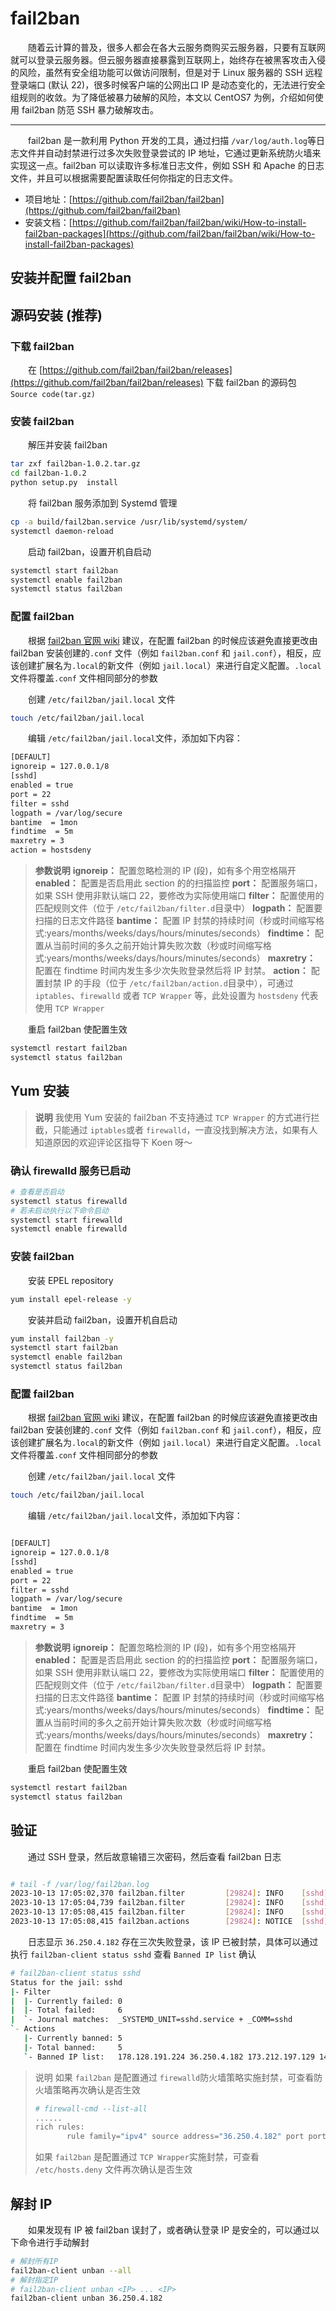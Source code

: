 # fail2ban

　　随着云计算的普及，很多人都会在各大云服务商购买云服务器，只要有互联网就可以登录云服务器。但云服务器直接暴露到互联网上，始终存在被黑客攻击入侵的风险，虽然有安全组功能可以做访问限制，但是对于 Linux 服务器的 SSH 远程登录端口 (默认 22)，很多时候客户端的公网出口 IP 是动态变化的，无法进行安全组规则的收敛。为了降低被暴力破解的风险，本文以 CentOS7 为例，介绍如何使用 fail2ban 防范 SSH 暴力破解攻击。

---

　　fail2ban 是一款利用 Python 开发的工具，通过扫描 `/var/log/auth.log`​ 等日志文件并自动封禁进行过多次失败登录尝试的 IP 地址，它通过更新系统防火墙来实现这一点。fail2ban 可以读取许多标准日志文件，例如 SSH 和 Apache 的日志文件，并且可以根据需要配置读取任何你指定的日志文件。

* 项目地址：[https://github.com/fail2ban/fail2ban](https://github.com/fail2ban/fail2ban)
* 安装文档：[https://github.com/fail2ban/fail2ban/wiki/How-to-install-fail2ban-packages](https://github.com/fail2ban/fail2ban/wiki/How-to-install-fail2ban-packages)

## 安装并配置 fail2ban

## 源码安装 (推荐)

### 下载 fail2ban

　　在 [https://github.com/fail2ban/fail2ban/releases](https://github.com/fail2ban/fail2ban/releases) 下载 fail2ban 的源码包 `Source code(tar.gz)`​

### 安装 fail2ban

　　解压并安装 fail2ban

```bash
tar zxf fail2ban-1.0.2.tar.gz
cd fail2ban-1.0.2
python setup.py  install

```

　　将 fail2ban 服务添加到 Systemd 管理

```bash
cp -a build/fail2ban.service /usr/lib/systemd/system/
systemctl daemon-reload

```

　　启动 fail2ban，设置开机自启动

```bash
systemctl start fail2ban
systemctl enable fail2ban
systemctl status fail2ban

```

### 配置 fail2ban

　　根据 [fail2ban 官网 wiki](https://github.com/fail2ban/fail2ban/wiki/Proper-fail2ban-configuration) 建议，在配置 fail2ban 的时候应该避免直接更改由 fail2ban 安装创建的`.conf`​ 文件（例如 `fail2ban.conf`​ 和 `jail.conf`​），相反，应该创建扩展名为`.local`​ 的新文件（例如 `jail.local`​）来进行自定义配置。`.local`​ 文件将覆盖`.conf`​ 文件相同部分的参数

　　创建 `/etc/fail2ban/jail.local`​ 文件

```bash
touch /etc/fail2ban/jail.local

```

　　编辑 `/etc/fail2ban/jail.local`​ 文件，添加如下内容：

```bash
[DEFAULT]
ignoreip = 127.0.0.1/8
[sshd]
enabled = true
port = 22
filter = sshd
logpath = /var/log/secure
bantime  = 1mon
findtime  = 5m
maxretry = 3
action = hostsdeny

```

> **参数说明**
> **ignoreip：** 配置忽略检测的 IP (段)，如有多个用空格隔开
> **enabled：** 配置是否启用此 section 的的扫描监控
> **port：** 配置服务端口，如果 SSH 使用非默认端口 22，要修改为实际使用端口
> **filter：** 配置使用的匹配规则文件（位于 `/etc/fail2ban/filter.d`​ 目录中）
> **logpath：** 配置要扫描的日志文件路径
> **bantime：** 配置 IP 封禁的持续时间（秒或时间缩写格式:years/months/weeks/days/hours/minutes/seconds）
> **findtime：** 配置从当前时间的多久之前开始计算失败次数（秒或时间缩写格式:years/months/weeks/days/hours/minutes/seconds）
> **maxretry：** 配置在 findtime 时间内发生多少次失败登录然后将 IP 封禁。
> **action：** 配置封禁 IP 的手段（位于 `/etc/fail2ban/action.d`​ 目录中），可通过 `iptables`​、`firewalld`​ 或者 `TCP Wrapper`​ 等，此处设置为 `hostsdeny`​ 代表使用 `TCP Wrapper`​

　　重启 fail2ban 使配置生效

```bash
systemctl restart fail2ban
systemctl status fail2ban

```

## Yum 安装

> **说明**
> 我使用 Yum 安装的 fail2ban 不支持通过 `TCP Wrapper`​ 的方式进行拦截，只能通过 `iptables`​ 或者 `firewalld`​，一直没找到解决方法，如果有人知道原因的欢迎评论区指导下 Koen 呀～

### 确认 firewalld 服务已启动

```bash
# 查看是否启动
systemctl status firewalld
# 若未启动执行以下命令启动
systemctl start firewalld
systemctl enable firewalld

```

### 安装 fail2ban

　　安装 EPEL repository

```bash
yum install epel-release -y
```

　　安装并启动 fail2ban，设置开机自启动

```bash
yum install fail2ban -y
systemctl start fail2ban
systemctl enable fail2ban
systemctl status fail2ban

```

### 配置 fail2ban

　　根据 [fail2ban 官网 wiki](https://github.com/fail2ban/fail2ban/wiki/Proper-fail2ban-configuration) 建议，在配置 fail2ban 的时候应该避免直接更改由 fail2ban 安装创建的`.conf`​ 文件（例如 `fail2ban.conf`​ 和 `jail.conf`​），相反，应该创建扩展名为`.local`​ 的新文件（例如 `jail.local`​）来进行自定义配置。`.local`​ 文件将覆盖`.conf`​ 文件相同部分的参数

　　创建 `/etc/fail2ban/jail.local`​ 文件

```bash
touch /etc/fail2ban/jail.local
```

　　编辑 `/etc/fail2ban/jail.local`​ 文件，添加如下内容：

```bash

[DEFAULT]
ignoreip = 127.0.0.1/8
[sshd]
enabled = true
port = 22
filter = sshd
logpath = /var/log/secure
bantime  = 1mon
findtime  = 5m
maxretry = 3
```

> **参数说明**
> **ignoreip：** 配置忽略检测的 IP (段)，如有多个用空格隔开
> **enabled：** 配置是否启用此 section 的的扫描监控
> **port：** 配置服务端口，如果 SSH 使用非默认端口 22，要修改为实际使用端口
> **filter：** 配置使用的匹配规则文件（位于 `/etc/fail2ban/filter.d`​ 目录中）
> **logpath：** 配置要扫描的日志文件路径
> **bantime：** 配置 IP 封禁的持续时间（秒或时间缩写格式:years/months/weeks/days/hours/minutes/seconds）
> **findtime：** 配置从当前时间的多久之前开始计算失败次数（秒或时间缩写格式:years/months/weeks/days/hours/minutes/seconds）
> **maxretry：** 配置在 findtime 时间内发生多少次失败登录然后将 IP 封禁。

　　重启 fail2ban 使配置生效

```bash
systemctl restart fail2ban
systemctl status fail2ban

```

## 验证

　　通过 SSH 登录，然后故意输错三次密码，然后查看 fail2ban 日志

```bash

# tail -f /var/log/fail2ban.log
2023-10-13 17:05:02,370 fail2ban.filter         [29824]: INFO    [sshd] Found 36.250.4.182 - 2023-10-13 17:05:02
2023-10-13 17:05:04,739 fail2ban.filter         [29824]: INFO    [sshd] Found 36.250.4.182 - 2023-10-13 17:05:04
2023-10-13 17:05:08,415 fail2ban.filter         [29824]: INFO    [sshd] Found 36.250.4.182 - 2023-10-13 17:05:08
2023-10-13 17:05:08,415 fail2ban.actions        [29824]: NOTICE  [sshd] Ban 36.250.4.182
```

　　日志显示 `36.250.4.182`​ 存在三次失败登录，该 IP 已被封禁，具体可以通过执行 `fail2ban-client status sshd`​ 查看 `Banned IP list`​ 确认

```bash
# fail2ban-client status sshd
Status for the jail: sshd
|- Filter
|  |- Currently failed: 0
|  |- Total failed:     6
|  `- Journal matches:  _SYSTEMD_UNIT=sshd.service + _COMM=sshd
`- Actions
   |- Currently banned: 5
   |- Total banned:     5
   `- Banned IP list:   178.128.191.224 36.250.4.182 173.212.197.129 143.110.189.9 45.79.248.160

```

> 说明
> 如果 `fail2ban`​ 是配置通过 `firewalld`​ 防火墙策略实施封禁，可查看防火墙策略再次确认是否生效
>
> ```bash
> # firewall-cmd --list-all
> ......
> rich rules: 
>        rule family="ipv4" source address="36.250.4.182" port port="10022" protocol="tcp" reject type="icmp-port-unreachable"
>
> ```
>
> 如果 `fail2ban`​ 是配置通过 `TCP Wrapper`​ 实施封禁，可查看 `/etc/hosts.deny`​ 文件再次确认是否生效

## 解封 IP

　　如果发现有 IP 被 fail2ban 误封了，或者确认登录 IP 是安全的，可以通过以下命令进行手动解封

```bash
# 解封所有IP
fail2ban-client unban --all
# 解封指定IP
# fail2ban-client unban <IP> ... <IP>
fail2ban-client unban 36.250.4.182

```
